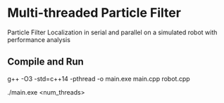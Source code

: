 # Multi-threaded Particle Filter
Particle Filter Localization in serial and parallel on a simulated robot with performance analysis
## Compile and Run
g++ -O3 -std=c++14 -pthread -o main.exe main.cpp robot.cpp

./main.exe <num_threads> <random-seed>
